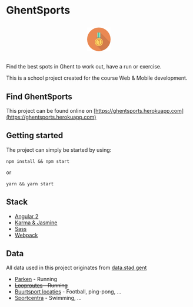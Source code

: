# GhentSports

<div style="text-align: center; margin: 30px auto;"><img src="assets/logo/medal.png" alt="Medal icon" /></div>

Find the best spots in Ghent to work out, have a run or exercise.

This is a school project created for the course Web & Mobile development.

## Find GhentSports

This project can be found online on [https://ghentsports.herokuapp.com](https://ghentsports.herokuapp.com)

## Getting started

The project can simply be started by using:

```
npm install && npm start
```
or
```
yarn && yarn start
```

## Stack

- [Angular 2](https://angular.io/)
- [Karma & Jasmine](https://angular.io/docs/ts/latest/guide/testing.html)
- [Sass](http://sass-lang.com/)
- [Webpack](https://angular.io/docs/ts/latest/guide/webpack.html)

## Data

All data used in this project originates from [data.stad.gent](https://data.stad.gent/)

- [Parken](https://data.stad.gent/datasets/parken) - Running
- ~~[Looproutes](https://data.stad.gent/data/263) - Running~~
- [Buurtsport locaties](https://data.stad.gent/data/51) - Football, ping-pong, ...
- [Sportcentra](https://data.stad.gent/datasets/sportcentra) - Swimming, ...
